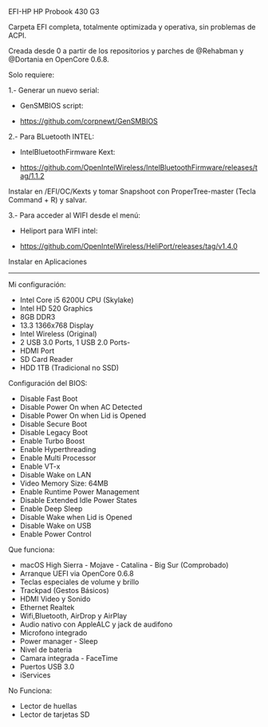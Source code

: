 

EFI-HP
HP Probook 430 G3


Carpeta EFI completa, totalmente optimizada y operativa, sin problemas de ACPI.

Creada desde 0 a partir de los repositorios y parches de @Rehabman y @Dortania en OpenCore 0.6.8.

Solo requiere:

1.- Generar un nuevo serial:
- GenSMBIOS script:

- https://github.com/corpnewt/GenSMBIOS


2.- Para BLuetooth INTEL:
- IntelBluetoothFirmware Kext:

- https://github.com/OpenIntelWireless/IntelBluetoothFirmware/releases/tag/1.1.2

Instalar en /EFI/OC/Kexts y tomar Snapshoot con ProperTree-master (Tecla Command + R) y salvar.


3.- Para acceder al WIFI desde el menú:
- Heliport para WIFI intel:

- https://github.com/OpenIntelWireless/HeliPort/releases/tag/v1.4.0

Instalar en Aplicaciones


------------------------------------------------------------------------------------------

Mi configuración:

- Intel Core i5 6200U CPU (Skylake)
- Intel HD 520 Graphics
- 8GB DDR3
- 13.3 1366x768 Display
- Intel Wireless (Original)
- 2 USB 3.0 Ports, 1 USB 2.0 Ports-
- HDMI Port
- SD Card Reader
- HDD 1TB (Tradicional no SSD)


Configuración del BIOS:

- Disable Fast Boot
- Disable Power On when AC Detected
- Disable Power On when Lid is Opened
- Disable Secure Boot
- Disable Legacy Boot
- Enable Turbo Boost
- Enable Hyperthreading
- Enable Multi Processor
- Enable VT-x
- Disable Wake on LAN
- Video Memory Size: 64MB
- Enable Runtime Power Management
- Disable Extended Idle Power States
- Enable Deep Sleep
- Disable Wake when Lid is Opened
- Disable Wake on USB
- Enable Power Control


Que funciona:

- macOS High Sierra - Mojave - Catalina - Big Sur (Comprobado)
- Arranque UEFI via OpenCore 0.6.8
- Teclas especiales de volume y brillo
- Trackpad (Gestos Básicos)
- HDMI Video y Sonido
- Ethernet Realtek
- Wifi,Bluetooth, AirDrop y AirPlay
- Audio nativo con AppleALC y jack de audifono
- Microfono integrado
- Power manager - Sleep
- Nivel de bateria
- Camara integrada - FaceTime
- Puertos USB 3.0
- iServices


No Funciona:

- Lector de huellas
- Lector de tarjetas SD


